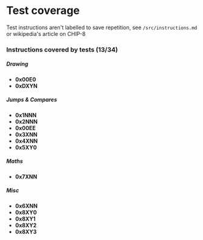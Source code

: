 # Test coverage

Test instructions aren't labelled to save repetition, see ```/src/instructions.md``` or wikipedia's article on CHIP-8

### Instructions covered by tests (13/34)

##### Drawing
 - **0x00E0**
 - **0xDXYN**

##### Jumps & Compares
 - **0x1NNN**
 - **0x2NNN**
 - **0x00EE**
 - **0x3XNN**
 - **0x4XNN**
 - **0x5XY0**

##### Maths
 - **0x7XNN**

##### Misc
 - **0x6XNN**
 - **0x8XY0**
 - **0x8XY1**
 - **0x8XY2**
 - **0x8XY3**
